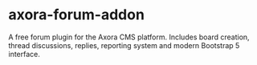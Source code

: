 # axora-forum-addon
A free forum plugin for the Axora CMS platform. Includes board creation, thread discussions, replies, reporting system and modern Bootstrap 5 interface.
